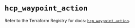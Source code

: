 # `hcp_waypoint_action`

Refer to the Terraform Registry for docs: [`hcp_waypoint_action`](https://registry.terraform.io/providers/hashicorp/hcp/0.110.0/docs/resources/waypoint_action).
